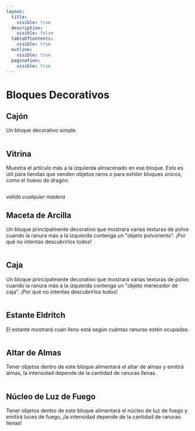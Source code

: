 ```yaml
---
layout:
  title:
    visible: true
  description:
    visible: false
  tableOfContents:
    visible: true
  outline:
    visible: true
  pagination:
    visible: true
---
```


# Bloques Decorativos

## Cajón

Un bloque decorativo simple.

<figure><img src="../../.gitbook/assets/sprite_7.png" alt=""><figcaption></figcaption></figure>

## Vitrina

Muestra el artículo más a la izquierda almacenado en ese bloque. Esto es útil para tiendas que venden objetos raros o para exhibir bloques únicos, como el huevo de dragón.

<figure><img src="../../.gitbook/assets/sprite_2 (1).png" alt=""><figcaption></figcaption></figure>

_valida cualquier madera_

## Maceta de Arcilla

Un bloque principalmente decorativo que mostrará varias texturas de polvo cuando la ranura más a la izquierda contenga un "objeto polvoriento". ¡Por qué no intentas descubrirlos todos!

<figure><img src="../../.gitbook/assets/sprite_0 (1).png" alt=""><figcaption></figcaption></figure>

## Caja

Un bloque principalmente decorativo que mostrará varias texturas de polvo cuando la ranura más a la izquierda contenga un "objeto merecedor de caja". ¡Por qué no intentas descubrirlos todos!

<figure><img src="../../.gitbook/assets/sprite_3.png" alt=""><figcaption></figcaption></figure>

## Estante Eldritch

El estante mostrará cuán lleno está según cuántas ranuras estén ocupadas.

<figure><img src="../../.gitbook/assets/sprite_4.png" alt=""><figcaption></figcaption></figure>

## Altar de Almas

Tener objetos dentro de este bloque alimentará el altar de almas y emitirá almas, la intensidad depende de la cantidad de ranuras llenas.

<figure><img src="../../.gitbook/assets/sprite_6.png" alt=""><figcaption></figcaption></figure>

## Núcleo de Luz de Fuego

Tener objetos dentro de este bloque alimentará el núcleo de luz de fuego y emitirá luces de fuego, ¡la intensidad depende de la cantidad de ranuras llenas!

<figure><img src="../../.gitbook/assets/sprite_5 (1).png" alt=""><figcaption></figcaption></figure>
